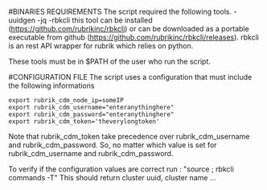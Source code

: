 
#BINARIES REQUIREMENTS
The script required the following tools. 
-uuidgen
-jq
-rbkcli
	this tool can be installed (https://github.com/rubrikinc/rbkcli) or can be downloaded as a portable executable from github (https://github.com/rubrikinc/rbkcli/releases).
	rbkcli is an rest API wrapper for rubrik which relies on python.

These tools must be in $PATH of the user who run the script.

#CONFIGURATION FILE
The script uses a configuration that  must include the following informations

	export rubrik_cdm_node_ip=someIP
	export rubrik_cdm_username="enteranythinghere"
	export rubrik_cdm_password="enteranythinghere"
	export rubrik_cdm_token='theverylongtoken'

Note that rubrik_cdm_token take precedence over rubrik_cdm_username and rubrik_cdm_password.
So, no matter which value is set for rubrik_cdm_username and rubrik_cdm_password.

To verify if the configuration values are correct run : "source <configurtaionfile> ; rbkcli commands -T"
This should return cluster uuid, cluster name ...

